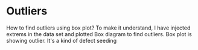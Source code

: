 # Outliers
How to find outliers using box plot?
To make it understand, I have injected extrems in the data set and plotted Box diagram to find outliers. Box plot is showing outlier. 
It's a kind of defect seeding
